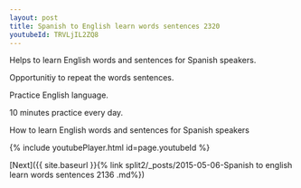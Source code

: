 ```yaml
---
layout: post
title: Spanish to English learn words sentences 2320 
youtubeId: TRVLjIL2ZQ8
---
```

 
 
Helps to learn English words and sentences for Spanish speakers.

Opportunitiy to repeat the words sentences. 

Practice English language. 
 
10 minutes practice every day. 
 
How to learn English words and sentences for Spanish speakers 
 
{% include youtubePlayer.html id=page.youtubeId %}
 
 
[Next]({{ site.baseurl }}{% link  split2/_posts/2015-05-06-Spanish to english learn words sentences 2136 .md%})
 
